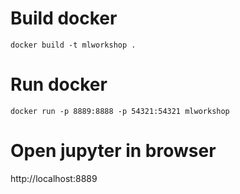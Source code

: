 # Build docker
`docker build -t mlworkshop .`

# Run docker
`docker run -p 8889:8888 -p 54321:54321 mlworkshop`

# Open jupyter in browser
http://localhost:8889

